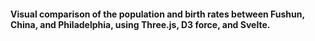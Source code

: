 #### Visual comparison of the population and birth rates between Fushun, China, and Philadelphia, using Three.js, D3 force, and Svelte.
